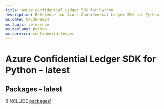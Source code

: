 ```yaml
---
title: Azure Confidential Ledger SDK for Python
description: Reference for Azure Confidential Ledger SDK for Python
ms.date: 04/30/2024
ms.topic: reference
ms.devlang: python
ms.service: confidentialledger
---
```

# Azure Confidential Ledger SDK for Python - latest
## Packages - latest
[!INCLUDE [packages](confidential-ledger-index.md)]